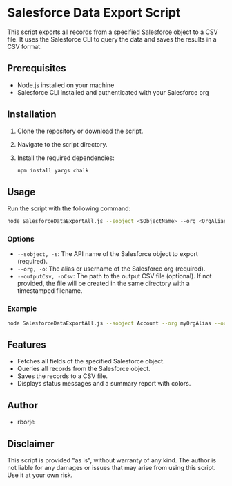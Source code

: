 # Salesforce Data Export Script

This script exports all records from a specified Salesforce object to a CSV file. It uses the Salesforce CLI to query the data and saves the results in a CSV format.

## Prerequisites

- Node.js installed on your machine
- Salesforce CLI installed and authenticated with your Salesforce org

## Installation

1. Clone the repository or download the script.
2. Navigate to the script directory.
3. Install the required dependencies:

    ```bash
    npm install yargs chalk
    ```

## Usage

Run the script with the following command:

```bash
node SalesforceDataExportAll.js --sobject <SObjectName> --org <OrgAliasOrUsername> [--outputCsv <OutputCsvFilePath>]
```

### Options

- `--sobject, -s`: The API name of the Salesforce object to export (required).
- `--org, -o`: The alias or username of the Salesforce org (required).
- `--outputCsv, -oCsv`: The path to the output CSV file (optional). If not provided, the file will be created in the same directory with a timestamped filename.

### Example

```bash
node SalesforceDataExportAll.js --sobject Account --org myOrgAlias --outputCsv accounts.csv
```

## Features

- Fetches all fields of the specified Salesforce object.
- Queries all records from the Salesforce object.
- Saves the records to a CSV file.
- Displays status messages and a summary report with colors.

## Author

- rborje

## Disclaimer

This script is provided "as is", without warranty of any kind. The author is not liable for any damages or issues that may arise from using this script. Use it at your own risk.

